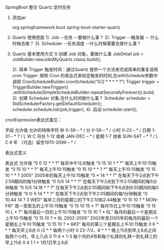 SpringBoot 整合 Quartz 定时任务
1. 添加jar
    <!-- quartz -->
    <dependency>
        <groupId>org.springframework.boot</groupId>
        <artifactId>spring-boot-starter-quartz</artifactId>
    </dependency>

2. Quartz 使用思路
    1). Job --任务 --要做什么事？
    2). Trigger --触发器 -- 什么时候去做？
    3). Scheduler --任务调度  --什么时候需要去做什么事？
    
3. Quartz 基本使用方式
    1).创建 Job 对象，要做什么事
    JobDetail job = JobBuilder.newJob(MyQuartz.class).build();
    
    2). 简单 Trigger 触发时间：通过Quartz 提供一个方法来完成简单的重复调用
        cron Trigger: 按照 Cron 的表达式来给定触发的时间,在withSchedule参数中调用
                    CronScheduleBuilder.cronSchedule("0/2 * * * * ?")
    Trigger trigger = TriggerBuilder.newTrigger()
            .withSchedule(SimpleScheduleBuilder.repeatSecondlyForever()).build;
    3). 创建 Scheduler 对象,在什么时间做什么事？
    Scheduler scheduler = StdSchedulerFactory.getDefaultScheduler();
    scheduler.scheduleJob(job,trigger);
    4). 启动
    scheduler.start();
    
cronExpression表达式备忘：

字段	允许值	允许的特殊字符
秒	0-59	– * /
分	0-59	– * /
小时	0-23	– * /
日期	1-31	– * ? / L W C
月份	1-12 或者 JAN-DEC	– * /
星期	1-7 或者 SUN-SAT	– * ? / L C #
年	（可选）留空1970-2099	– * /

表达式意义

表达式	允许值
“0 0 12 * * ?”	每天中午12点触发
“0 15 10 ? * *”	每天上午10:15触发
“0 15 10 * * ?”	每天上午10:15触发
“0 15 10 * * ? *”	每天上午10:15触发
“0 15 10 * * ? 2005”	2005年的每天上午10:15触发
“0 * 14 * * ?”	在每天下午2点到下午2:59期间的每1分钟触发
“0 0/5 14 * * ?”	在每天下午2点到下午2:55期间的每5分钟触发
“0 0/5 14,18 * * ?”	在每天下午2点到2:55期间和下午6点到6:55期间的每5分钟触发
“0 0-5 14 * * ?”	在每天下午2点到下午2:05期间的每1分钟触发
“0 10,44 14 ? 3 WED”	每年三月的星期三的下午2:10和2:44触发
“0 15 10 ? * MON-FRI”	周一至周五的上午10:15触发
“0 15 10 15 * ?”	每月15日上午10:15触发
“0 15 10 L * ?”	每月最后一日的上午10:15触发
“0 15 10 ? * 6L”	每月的最后一个星期五上午10:15触发
“0 15 10 ? * 6L 2002-2005”	2002年至2005年的每月的最后一个星期五上午10:15触发
“0 15 10 ? * 6#3”	每月的第三个星期五上午10:15触发
0 6 * * *	每天早上6点
0 /2 * *	每两个小时
0 23-7/2，8 * * *	晚上11点到早上8点之间每两个小时，早上八点
0 11 4 * 1-3	每个月的4号和每个礼拜的礼拜一到礼拜三的早上11点
0 4 1 1 *	1月1日早上4点